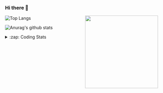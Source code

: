 ### Hi there 👋

<!--
**tao8687/tao8687** is a ✨ _special_ ✨ repository because its `README.md` (this file) appears on your GitHub profile.

Here are some ideas to get you started:

- 🔭 I’m currently working on ...
- 🌱 I’m currently learning ...
- 👯 I’m looking to collaborate on ...
- 🤔 I’m looking for help with ...
- 💬 Ask me about ...
- 📫 How to reach me: ...
- 😄 Pronouns: ...
- ⚡ Fun fact: ...
-->

<img align='right' src="https://media.giphy.com/media/M9gbBd9nbDrOTu1Mqx/giphy.gif" width="240">

  
![Top Langs](https://github-readme-stats.vercel.app/api/top-langs/?username=tao8687&layout=compact&title_color=23238E&text_color=A67D3D)

![Anurag's github stats](https://github-readme-stats.vercel.app/api?username=tao8687&show_icons=true&&text_color=A67D3D&title_color=23238E&show_icons=false&count_private=true&hide=stars)

<details>
  <summary>:zap: Coding Stats</summary>
  <br>
    
<!--START_SECTION:waka-->

```txt
From: 20 July 2025 - To: 27 July 2025

XML               2 hrs 26 mins   █████▓░░░░░░░░░░░░░░░░░░░   22.49 %
Bash              1 hr 57 mins    ████▓░░░░░░░░░░░░░░░░░░░░   18.03 %
Markdown          1 hr 15 mins    ███░░░░░░░░░░░░░░░░░░░░░░   11.56 %
YAML              1 hr 14 mins    ███░░░░░░░░░░░░░░░░░░░░░░   11.42 %
C++               56 mins         ██▒░░░░░░░░░░░░░░░░░░░░░░   08.69 %
```

<!--END_SECTION:waka-->
</details>
